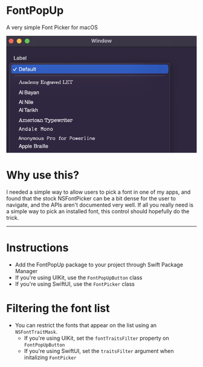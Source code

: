 # FontPopUp

A very simple Font Picker for macOS

![ ](Sample.png "A list of fonts installed on the user's computer, displayed from an NSPopUpButton")

# Why use this?

I needed a simple way to allow users to pick a font in one of my apps, and found that the stock NSFontPicker can be a bit dense for the user to navigate, and the APIs aren't documented very well. If all you really need is a simple way to pick an installed font, this control should hopefully do the trick. 

---

# Instructions
- Add the FontPopUp package to your project through Swift Package Manager
- If you're using UIKit, use the `FontPopUpButton` class
- If you're using SwiftUI, use the `FontPicker` class

# Filtering the font list
- You can restrict the fonts that appear on the list using an `NSFontTraitMask`. 
	- If you're using UIKit, set the `fontTraitsFilter` property on `FontPopUpButton`
	- If you're using SwiftUI, set the `traitsFilter` argument when initalizing `FontPicker`
